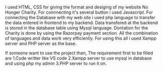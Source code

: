 I used HTML, CSS for giving the format and desiging of my website No Hunger Charity. 
For connnecting it's several button i used Javascript.
For connecting the Database with my web site i used php language to transfer the data entered in frontend to my backend.
Data transfered at the backend is stored in the database table using Mysql language.
Dontation for the Charity is done by using the Razorpay payment section.
All the combination of languages and data work very efficiently.
For using this all i used Xampp server and PHP server as the base.



If someone want to use the project then, The requirement first to be filled are
1.Code writter like VS code
2.Xampp server to use mysql in database and using php my admin
3.PHP server to run it on.
